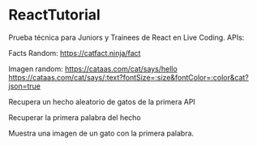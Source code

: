 # ReactTutorial

Prueba técnica para Juniors y Trainees de React en Live Coding.
APIs:

Facts Random: https://catfact.ninja/fact

Imagen random: https://cataas.com/cat/says/hello
 https://cataas.com/cat/says/:text?fontSize=:size&fontColor=:color&cat?json=true	

Recupera un hecho aleatorio de gatos de la primera API

Recuperar la primera palabra del hecho

Muestra una imagen de un gato con la primera palabra.